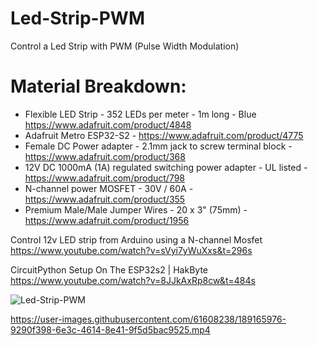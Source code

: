 # Led-Strip-PWM
Control a Led Strip with PWM (Pulse Width Modulation)

# Material Breakdown:
- Flexible LED Strip - 352 LEDs per meter - 1m long - Blue https://www.adafruit.com/product/4848
- Adafruit Metro ESP32-S2 - https://www.adafruit.com/product/4775
- Female DC Power adapter - 2.1mm jack to screw terminal block - https://www.adafruit.com/product/368
- 12V DC 1000mA (1A) regulated switching power adapter - UL listed - https://www.adafruit.com/product/798
- N-channel power MOSFET - 30V / 60A - https://www.adafruit.com/product/355
- Premium Male/Male Jumper Wires - 20 x 3" (75mm) - https://www.adafruit.com/product/1956

Control 12v LED strip from Arduino using a N-channel Mosfet
https://www.youtube.com/watch?v=sVyi7yWuXxs&t=296s

CircuitPython Setup On The ESP32s2 | HakByte
https://www.youtube.com/watch?v=8JJkAxRp8cw&t=484s


![Led-Strip-PWM](https://user-images.githubusercontent.com/61608238/189164086-29099872-69ab-4426-bffe-61536c47d8f3.png)




https://user-images.githubusercontent.com/61608238/189165976-9290f398-6e3c-4614-8e41-9f5d5bac9525.mp4

